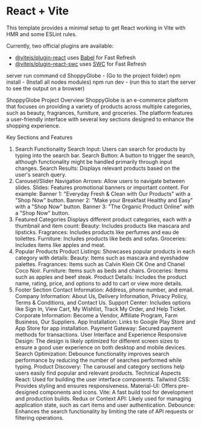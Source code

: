 # React + Vite

This template provides a minimal setup to get React working in Vite with HMR and some ESLint rules.

Currently, two official plugins are available:

- [@vitejs/plugin-react](https://github.com/vitejs/vite-plugin-react/blob/main/packages/plugin-react/README.md) uses [Babel](https://babeljs.io/) for Fast Refresh
- [@vitejs/plugin-react-swc](https://github.com/vitejs/vite-plugin-react-swc) uses [SWC](https://swc.rs/) for Fast Refresh

server run command
cd ShoppyGlobe -  (Go to the project folder)
npm install - (Install all nodes modules)
npm run dev - (run this to start the server to see the output on a browser)

ShoppyGlobe Project Overview
ShoppyGlobe is an e-commerce platform that focuses on providing a variety of products across multiple categories, such as beauty, fragrances, furniture, and groceries. The platform features a user-friendly interface with several key sections designed to enhance the shopping experience.

Key Sections and Features
1. Search Functionality
Search Input: Users can search for products by typing into the search bar.
Search Button: A button to trigger the search, although functionality might be handled primarily through input changes.
Search Results: Displays relevant products based on the user's search query.
2. Carousel/Slider
Navigation Arrows: Allow users to navigate between slides.
Slides: Features promotional banners or important content. For example:
Banner 1: "Everyday Fresh & Clean with Our Products" with a "Shop Now" button.
Banner 2: "Make your Breakfast Healthy and Easy" with a "Shop Now" button.
Banner 3: "The Organic Product Online" with a "Shop Now" button.
3. Featured Categories
Displays different product categories, each with a thumbnail and item count:
Beauty: Includes products like mascara and lipsticks.
Fragrances: Includes products like perfumes and eau de toilettes.
Furniture: Includes products like beds and sofas.
Groceries: Includes items like apples and meat.
4. Popular Products
Product Listings: Showcases popular products in each category with details:
Beauty: Items such as mascara and eyeshadow palettes.
Fragrances: Items such as Calvin Klein CK One and Chanel Coco Noir.
Furniture: Items such as beds and chairs.
Groceries: Items such as apples and beef steak.
Product Details: Includes the product name, rating, price, and options to add to cart or view more details.
5. Footer Section
Contact Information: Address, phone number, and email.
Company Information: About Us, Delivery Information, Privacy Policy, Terms & Conditions, and Contact Us.
Support Center: Includes options like Sign In, View Cart, My Wishlist, Track My Order, and Help Ticket.
Corporate Information: Become a Vendor, Affiliate Program, Farm Business, Our Suppliers.
App Installation: Links to Google Play Store and App Store for app installation.
Payment Gateway: Secured payment methods for transactions.
User Interface and Experience
Responsive Design: The design is likely optimized for different screen sizes to ensure a good user experience on both desktop and mobile devices.
Search Optimization: Debounce functionality improves search performance by reducing the number of searches performed while typing.
Product Discovery: The carousel and category sections help users easily find popular and relevant products.
Technical Aspects
React: Used for building the user interface components.
Tailwind CSS: Provides styling and ensures responsiveness.
Material-UI: Offers pre-designed components and icons.
Vite: A fast build tool for development and production builds.
Redux or Context API: Likely used for managing application state, such as cart items and user authentication.
Debounce: Enhances the search functionality by limiting the rate of API requests or filtering operations.

